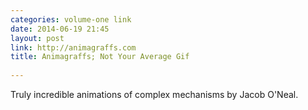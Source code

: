 ```yaml
---
categories: volume-one link
date: 2014-06-19 21:45
layout: post
link: http://animagraffs.com
title: Animagraffs; Not Your Average Gif
 
---
```



Truly incredible animations of complex mechanisms by Jacob O'Neal. 
